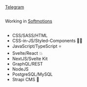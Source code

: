[Telegram](https://t.me/acopalypse 'https://t.me/acopalypse')
##

Working in [Softmotions](https://softmotions.com/ 'https://softmotions.com/')
## 
- CSS/SASS/HTML
- CSS-in-JS/Styled-Components 💅🏾
- JavaScript/TypeScript ⭐️  
- Svelte/React 💥
- NextJS/Svelte Kit
- GraphQL/REST
- NodeJS
- PostgreSQL/MySQL
- Strapi CMS 👀
